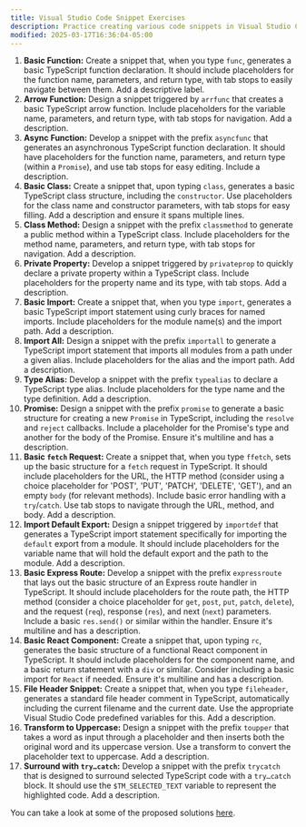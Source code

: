 ```yaml
---
title: Visual Studio Code Snippet Exercises
description: Practice creating various code snippets in Visual Studio Code
modified: 2025-03-17T16:36:04-05:00
---
```


1. **Basic Function:** Create a snippet that, when you type `func`, generates a basic TypeScript function declaration. It should include placeholders for the function name, parameters, and return type, with tab stops to easily navigate between them. Add a descriptive label.
2. **Arrow Function:** Design a snippet triggered by `arrfunc` that creates a basic TypeScript arrow function. Include placeholders for the variable name, parameters, and return type, with tab stops for navigation. Add a description.
3. **Async Function:** Develop a snippet with the prefix `asyncfunc` that generates an asynchronous TypeScript function declaration. It should have placeholders for the function name, parameters, and return type (within a `Promise`), and use tab stops for easy editing. Include a description.
4. **Basic Class:** Create a snippet that, upon typing `class`, generates a basic TypeScript class structure, including the `constructor`. Use placeholders for the class name and constructor parameters, with tab stops for easy filling. Add a description and ensure it spans multiple lines.
5. **Class Method:** Design a snippet with the prefix `classmethod` to generate a public method within a TypeScript class. Include placeholders for the method name, parameters, and return type, with tab stops for navigation. Add a description.
6. **Private Property:** Develop a snippet triggered by `privateprop` to quickly declare a private property within a TypeScript class. Include placeholders for the property name and its type, with tab stops. Add a description.
7. **Basic Import:** Create a snippet that, when you type `import`, generates a basic TypeScript import statement using curly braces for named imports. Include placeholders for the module name(s) and the import path. Add a description.
8. **Import All:** Design a snippet with the prefix `importall` to generate a TypeScript import statement that imports all modules from a path under a given alias. Include placeholders for the alias and the import path. Add a description.
9. **Type Alias:** Develop a snippet with the prefix `typealias` to declare a TypeScript type alias. Include placeholders for the type name and the type definition. Add a description.
10. **Promise:** Design a snippet with the prefix `promise` to generate a basic structure for creating a new `Promise` in TypeScript, including the `resolve` and `reject` callbacks. Include a placeholder for the Promise's type and another for the body of the Promise. Ensure it's multiline and has a description.
11. **Basic `fetch` Request:** Create a snippet that, when you type `ffetch`, sets up the basic structure for a `fetch` request in TypeScript. It should include placeholders for the URL, the HTTP method (consider using a choice placeholder for 'POST', 'PUT', 'PATCH', 'DELETE', 'GET'), and an empty `body` (for relevant methods). Include basic error handling with a `try`/`catch`. Use tab stops to navigate through the URL, method, and body. Add a description.
12. **Import Default Export:** Design a snippet triggered by `importdef` that generates a TypeScript import statement specifically for importing the `default` export from a module. It should include placeholders for the variable name that will hold the default export and the path to the module. Add a description.
13. **Basic Express Route:** Develop a snippet with the prefix `expressroute` that lays out the basic structure of an Express route handler in TypeScript. It should include placeholders for the route path, the HTTP method (consider a choice placeholder for `get`, `post`, `put`, `patch`, `delete`), and the request (`req`), response (`res`), and next (`next`) parameters. Include a basic `res.send()` or similar within the handler. Ensure it's multiline and has a description.
14. **Basic React Component:** Create a snippet that, upon typing `rc`, generates the basic structure of a functional React component in TypeScript. It should include placeholders for the component name, and a basic return statement with a `div` or similar. Consider including a basic import for `React` if needed. Ensure it's multiline and has a description.
15. **File Header Snippet:** Create a snippet that, when you type `fileheader`, generates a standard file header comment in TypeScript, automatically including the current filename and the current date. Use the appropriate Visual Studio Code predefined variables for this. Add a description.
16. **Transform to Uppercase:** Design a snippet with the prefix `toupper` that takes a word as input through a placeholder and then inserts both the original word and its uppercase version. Use a transform to convert the placeholder text to uppercase. Add a description.
17. **Surround with `try…catch`:** Develop a snippet with the prefix `trycatch` that is designed to surround selected TypeScript code with a `try…catch` block. It should use the `$TM_SELECTED_TEXT` variable to represent the highlighted code. Add a description.

You can take a look at some of the proposed solutions [here](vscode-snippets-solutions).

